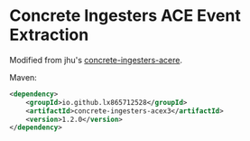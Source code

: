 # Concrete Ingesters ACE Event Extraction
Modified from jhu's [concrete-ingesters-acere](https://www.mvnrepository.com/artifact/edu.jhu.hlt/concrete-ingesters-acere).

Maven:
```xml
<dependency>
    <groupId>io.github.lx865712528</groupId>
    <artifactId>concrete-ingesters-acex3</artifactId>
    <version>1.2.0</version>
</dependency>
```
